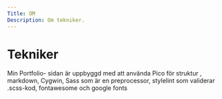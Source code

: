 ```yaml
---
Title: OM
Description: Om tekniker.
---
```


Tekniker
==========================

Min Portfolio- sidan är uppbyggd med att använda Pico för struktur , markdown, Cygwin, Sass som är en preprocessor, stylelint som validerar .scss-kod, fontawesome och google fonts
